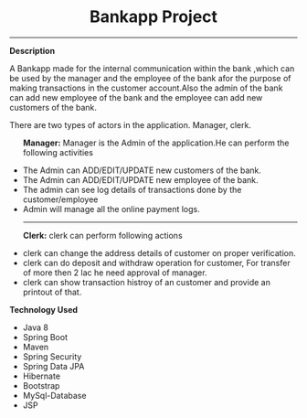 <h1 align="center">Bankapp Project</h1>
<hr / >

**Description**

A Bankapp made for the internal communication within the bank ,which can be used by the manager and the employee of the bank afor the purpose of making transactions in the customer account.Also the admin of the bank can add new employee of the bank and the employee can add new customers of the bank.


There are two types of actors in the application. Manager, clerk.
<ul>


**Manager:** Manager is the Admin of the application.He can perform the following activities
<li>	The Admin can ADD/EDIT/UPDATE new customers of the bank.</li>
<li>	The Admin can ADD/EDIT/UPDATE new employee of the bank.</li>
<li>	The admin can see log details of transactions done by the customer/employee</li>
<li>	Admin will manage all the online payment logs.</li>

<hr />

**Clerk:** clerk can perform following actions
<li>clerk can change the address details of customer on proper verification.</li>
<li>clerk can do deposit and withdraw operation for customer, For transfer of more then 2 lac he need      approval of manager. </li>
<li> clerk can show transaction histroy of an customer and provide an printout of that. </li>

</ul>


**Technology Used**
<ul>
    <li>Java 8</li>
    <li>Spring Boot</li>
    <li>Maven</li>
    <li>Spring Security</li>
    <li>Spring Data JPA</li>
    <li>Hibernate</li>
    <li>Bootstrap</li>
    <li>MySql-Database</li>
    <li>JSP</li>
</ul>
